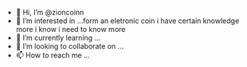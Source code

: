 - 👋 Hi, I’m @zioncoinn 
- 👀 I’m interested in ...form an eletronic coin i have certain knowledge more i know i need to know more 
- 🌱 I’m currently learning ...
- 💞️ I’m looking to collaborate on ...
- 📫 How to reach me ...

<!---
zioncoinn/zioncoinn is a ✨ special ✨ repository because its `README.md` (this file) appears on your GitHub profile.
You can click the Preview link to take a look at your changes.
--->
